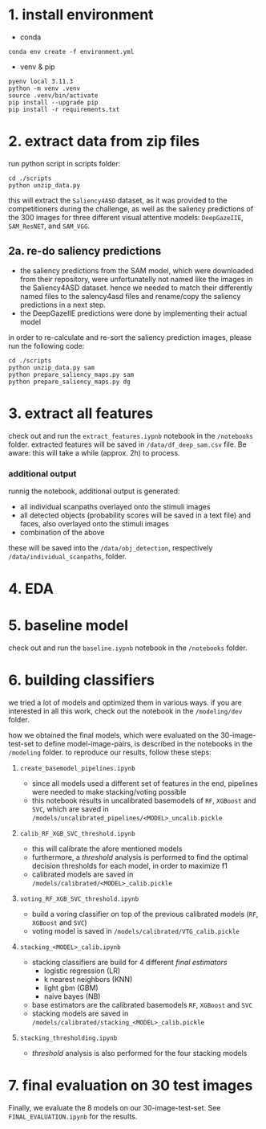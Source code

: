 # 1. install environment

- conda

``` terminal
conda env create -f environment.yml
````

- venv & pip

```terminal
pyenv local 3.11.3
python -m venv .venv
source .venv/bin/activate
pip install --upgrade pip
pip install -r requirements.txt 
```

# 2. extract data from zip files
run python script in scripts folder:

``` terminal
cd ./scripts
python unzip_data.py
```

this will extract the `Saliency4ASD` dataset, as it was provided to the competitioners during the challenge, as well as the saliency predictions of the 300 images for three different visual attentive models: `DeepGazeIIE`, `SAM_ResNET`, and `SAM_VGG`.

## 2a. re-do saliency predictions 
- the saliency predictions from the SAM model, which were downloaded from their repository, were unfortunatelly not named like the images in the Saliency4ASD dataset. hence we needed to match their differently named files to the salency4asd files and rename/copy the saliency predictions in a next step.
- the DeepGazeIIE predictions were done by implementing their actual model

in order to re-calculate and re-sort the saliency prediction images, please run the following code:

``` terminal
cd ./scripts
python unzip_data.py sam
python prepare_saliency_maps.py sam
python prepare_saliency_maps.py dg
```

# 3. extract all features

check out and run the `extract_features.iypnb` notebook in the `/notebooks` folder. extracted features will be saved in `/data/df_deep_sam.csv` file. Be aware: this will take a while (approx. 2h) to process.

### additional output
runnig the notebook, additional output is generated:
- all individual scanpaths overlayed onto the stimuli images
- all detected objects (probability scores will be saved in a text file) and faces, also overlayed onto the stimuli images
- combination of the above

these will be saved into the `/data/obj_detection`, respectively `/data/individual_scanpaths`, folder. 


# 4. EDA


# 5. baseline model

check out and run the `baseline.iypnb` notebook in the `/notebooks` folder. 

# 6. building classifiers
we tried a lot of models and optimized them in various ways. if you are interested in all this work, check out the notebook in the `/modeling/dev` folder.

how we obtained the final models, which were evaluated on the 30-image-test-set to define model-image-pairs, is described in the notebooks in the `/modeling` folder. to reproduce our results, follow these steps:

1. `create_basemodel_pipelines.ipynb`
    - since all models used a different set of features in the end, pipelines were needed to make stacking/voting possible
    - this notebook results in uncalibrated basemodels of `RF`, `XGBoost` and `SVC`, which are saved in `/models/uncalibrated_pipelines/<MODEL>_uncalib.pickle`
  
2. `calib_RF_XGB_SVC_threshold.ipynb`
    - this will calibrate the afore mentioned models
    - furthermore, a _threshold_ analysis is performed to find the optimal decision thresholds for each model, in order to maximize f1 
    - calibrated models are saved in `/models/calibrated/<MODEL>_calib.pickle`

3. `voting_RF_XGB_SVC_threshold.ipynb`
    - build a voring classifier on top of the previous calibrated models (`RF`, `XGBoost` and `SVC`)
    - voting model is saved in `/models/calibrated/VTG_calib.pickle`

4. `stacking_<MODEL>_calib.ipynb`
    - stacking classifiers are build for 4 different _final estimators_ 
      - logistic regression (LR)
      - k nearest neighbors (KNN)
      - light gbm (GBM)
      - naive bayes (NB)
    - base estimators are the calibrated basemodels `RF`, `XGBoost` and `SVC`
    - stacking models are saved in `/models/calibrated/stacking_<MODEL>_calib.pickle`

5. `stacking_thresholding.ipynb`
   - _threshold_ analysis is also performed for the four stacking models


# 7. final evaluation on 30 test images

Finally, we evaluate the 8 models on our 30-image-test-set. See `FINAL_EVALUATION.ipynb` for the results.

